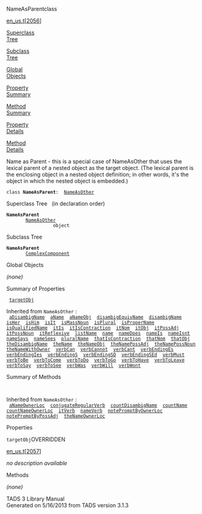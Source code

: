 ---
---
<span class="title">NameAsParent</span><span class="type">class</span>

[en_us.t](../file/en_us.t.html)\[[2056](../source/en_us.t.html#2056)\]

[Superclass  
Tree](#_SuperClassTree_)

[Subclass  
Tree](#_SubClassTree_)

[Global  
Objects](#_ObjectSummary_)

[Property  
Summary](#_PropSummary_)

[Method  
Summary](#_MethodSummary_)

[Property  
Details](#_Properties_)

[Method  
Details](#_Methods_)

<div class="fdesc">

Name as Parent - this is a special case of NameAsOther that uses the
lexical parent of a nested object as the target object. (The lexical
parent is the enclosing object in a nested object definition; in other
words, it's the object in which the nested object is embedded.)

`class `**`NameAsParent`**` :   `[`NameAsOther`](../object/NameAsOther.html)

</div>

<span id="_SuperClassTree_"></span>

<div class="mjhd">

<span class="hdln">Superclass Tree</span>   (in declaration order)

</div>

**`NameAsParent`**  
`         `[`NameAsOther`](../object/NameAsOther.html)  
`                 object`  
<span id="_SubClassTree_"></span>

<div class="mjhd">

<span class="hdln">Subclass Tree</span>  

</div>

**`NameAsParent`**  
`         `[`ComplexComponent`](../object/ComplexComponent.html)  
<span id="_ObjectSummary_"></span>

<div class="mjhd">

<span class="hdln">Global Objects</span>  

</div>

*(none)* <span id="_PropSummary_"></span>

<div class="mjhd">

<span class="hdln">Summary of Properties</span>  

</div>

` `[`targetObj`](#targetObj)`  `

Inherited from `NameAsOther` :  
` `[`aDisambigName`](../object/NameAsOther.html#aDisambigName)`  `[`aName`](../object/NameAsOther.html#aName)`  `[`aNameObj`](../object/NameAsOther.html#aNameObj)`  `[`disambigEquivName`](../object/NameAsOther.html#disambigEquivName)`  `[`disambigName`](../object/NameAsOther.html#disambigName)`  `[`isHer`](../object/NameAsOther.html#isHer)`  `[`isHim`](../object/NameAsOther.html#isHim)`  `[`isIt`](../object/NameAsOther.html#isIt)`  `[`isMassNoun`](../object/NameAsOther.html#isMassNoun)`  `[`isPlural`](../object/NameAsOther.html#isPlural)`  `[`isProperName`](../object/NameAsOther.html#isProperName)`  `[`isQualifiedName`](../object/NameAsOther.html#isQualifiedName)`  `[`itIs`](../object/NameAsOther.html#itIs)`  `[`itIsContraction`](../object/NameAsOther.html#itIsContraction)`  `[`itNom`](../object/NameAsOther.html#itNom)`  `[`itObj`](../object/NameAsOther.html#itObj)`  `[`itPossAdj`](../object/NameAsOther.html#itPossAdj)`  `[`itPossNoun`](../object/NameAsOther.html#itPossNoun)`  `[`itReflexive`](../object/NameAsOther.html#itReflexive)`  `[`listName`](../object/NameAsOther.html#listName)`  `[`name`](../object/NameAsOther.html#name)`  `[`nameDoes`](../object/NameAsOther.html#nameDoes)`  `[`nameIs`](../object/NameAsOther.html#nameIs)`  `[`nameIsnt`](../object/NameAsOther.html#nameIsnt)`  `[`nameSays`](../object/NameAsOther.html#nameSays)`  `[`nameSees`](../object/NameAsOther.html#nameSees)`  `[`pluralName`](../object/NameAsOther.html#pluralName)`  `[`thatIsContraction`](../object/NameAsOther.html#thatIsContraction)`  `[`thatNom`](../object/NameAsOther.html#thatNom)`  `[`thatObj`](../object/NameAsOther.html#thatObj)`  `[`theDisambigName`](../object/NameAsOther.html#theDisambigName)`  `[`theName`](../object/NameAsOther.html#theName)`  `[`theNameObj`](../object/NameAsOther.html#theNameObj)`  `[`theNamePossAdj`](../object/NameAsOther.html#theNamePossAdj)`  `[`theNamePossNoun`](../object/NameAsOther.html#theNamePossNoun)`  `[`theNameWithOwner`](../object/NameAsOther.html#theNameWithOwner)`  `[`verbCan`](../object/NameAsOther.html#verbCan)`  `[`verbCannot`](../object/NameAsOther.html#verbCannot)`  `[`verbCant`](../object/NameAsOther.html#verbCant)`  `[`verbEndingEs`](../object/NameAsOther.html#verbEndingEs)`  `[`verbEndingIes`](../object/NameAsOther.html#verbEndingIes)`  `[`verbEndingS`](../object/NameAsOther.html#verbEndingS)`  `[`verbEndingSD`](../object/NameAsOther.html#verbEndingSD)`  `[`verbEndingSEd`](../object/NameAsOther.html#verbEndingSEd)`  `[`verbMust`](../object/NameAsOther.html#verbMust)`  `[`verbToBe`](../object/NameAsOther.html#verbToBe)`  `[`verbToCome`](../object/NameAsOther.html#verbToCome)`  `[`verbToDo`](../object/NameAsOther.html#verbToDo)`  `[`verbToGo`](../object/NameAsOther.html#verbToGo)`  `[`verbToHave`](../object/NameAsOther.html#verbToHave)`  `[`verbToLeave`](../object/NameAsOther.html#verbToLeave)`  `[`verbToSay`](../object/NameAsOther.html#verbToSay)`  `[`verbToSee`](../object/NameAsOther.html#verbToSee)`  `[`verbWas`](../object/NameAsOther.html#verbWas)`  `[`verbWill`](../object/NameAsOther.html#verbWill)`  `[`verbWont`](../object/NameAsOther.html#verbWont)`  `

<span id="_MethodSummary_"></span>

<div class="mjhd">

<span class="hdln">Summary of Methods</span>  

</div>

` `

Inherited from `NameAsOther` :  
` `[`aNameOwnerLoc`](../object/NameAsOther.html#aNameOwnerLoc)`  `[`conjugateRegularVerb`](../object/NameAsOther.html#conjugateRegularVerb)`  `[`countDisambigName`](../object/NameAsOther.html#countDisambigName)`  `[`countName`](../object/NameAsOther.html#countName)`  `[`countNameOwnerLoc`](../object/NameAsOther.html#countNameOwnerLoc)`  `[`itVerb`](../object/NameAsOther.html#itVerb)`  `[`nameVerb`](../object/NameAsOther.html#nameVerb)`  `[`notePromptByOwnerLoc`](../object/NameAsOther.html#notePromptByOwnerLoc)`  `[`notePromptByPossAdj`](../object/NameAsOther.html#notePromptByPossAdj)`  `[`theNameOwnerLoc`](../object/NameAsOther.html#theNameOwnerLoc)`  `

<span id="_Properties_"></span>

<div class="mjhd">

<span class="hdln">Properties</span>  

</div>

<span id="targetObj"></span>

`targetObj`<span class="rem">OVERRIDDEN</span>

[en_us.t](../file/en_us.t.html)\[[2057](../source/en_us.t.html#2057)\]

<div class="desc">

*no description available*

</div>

<span id="_Methods_"></span>

<div class="mjhd">

<span class="hdln">Methods</span>  

</div>

*(none)*

<div class="ftr">

TADS 3 Library Manual  
Generated on 5/16/2013 from TADS version 3.1.3

</div>
